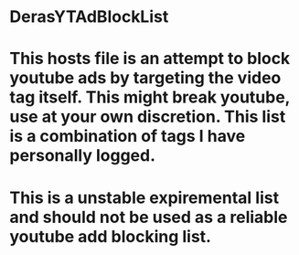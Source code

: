 # DerasYTAdBlockList
# This hosts file is an attempt to block youtube ads by targeting the video tag itself. This might break youtube, use at your own discretion. This list is a combination of tags I have personally logged. 
# This is a unstable expiremental list and should not be used as a reliable youtube add blocking list.

